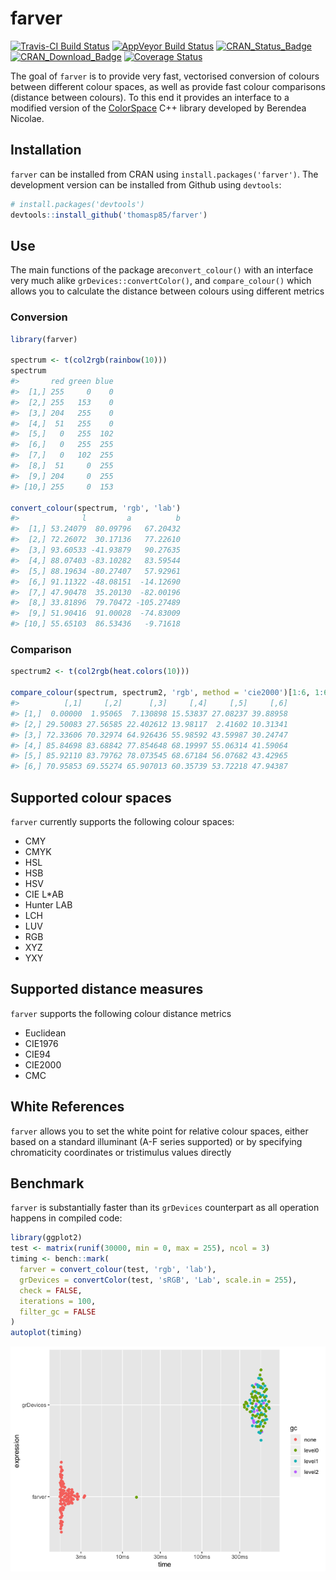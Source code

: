 
<!-- README.md is generated from README.Rmd. Please edit that file -->

# farver

[![Travis-CI Build
Status](https://travis-ci.org/thomasp85/farver.svg?branch=master)](https://travis-ci.org/thomasp85/farver)
[![AppVeyor Build
Status](https://ci.appveyor.com/api/projects/status/github/thomasp85/farver?branch=master&svg=true)](https://ci.appveyor.com/project/thomasp85/farver)
[![CRAN\_Status\_Badge](http://www.r-pkg.org/badges/version-ago/farver)](http://cran.r-project.org/package=farver)
[![CRAN\_Download\_Badge](http://cranlogs.r-pkg.org/badges/farver)](http://cran.r-project.org/package=farver)
[![Coverage
Status](https://img.shields.io/codecov/c/github/thomasp85/farver/master.svg)](https://codecov.io/github/thomasp85/farver?branch=master)

The goal of `farver` is to provide very fast, vectorised conversion of
colours between different colour spaces, as well as provide fast colour
comparisons (distance between colours). To this end it provides an
interface to a modified version of the
[ColorSpace](https://github.com/berendeanicolae/ColorSpace) C++ library
developed by Berendea Nicolae.

## Installation

`farver` can be installed from CRAN using `install.packages('farver')`.
The development version can be installed from Github using `devtools`:

``` r
# install.packages('devtools')
devtools::install_github('thomasp85/farver')
```

## Use

The main functions of the package are`convert_colour()` with an
interface very much alike `grDevices::convertColor()`, and
`compare_colour()` which allows you to calculate the distance between
colours using different metrics

### Conversion

``` r
library(farver)

spectrum <- t(col2rgb(rainbow(10)))
spectrum
#>       red green blue
#>  [1,] 255     0    0
#>  [2,] 255   153    0
#>  [3,] 204   255    0
#>  [4,]  51   255    0
#>  [5,]   0   255  102
#>  [6,]   0   255  255
#>  [7,]   0   102  255
#>  [8,]  51     0  255
#>  [9,] 204     0  255
#> [10,] 255     0  153

convert_colour(spectrum, 'rgb', 'lab')
#>              l         a          b
#>  [1,] 53.24079  80.09796   67.20432
#>  [2,] 72.26072  30.17136   77.22610
#>  [3,] 93.60533 -41.93879   90.27635
#>  [4,] 88.07403 -83.10282   83.59544
#>  [5,] 88.19634 -80.27407   57.92961
#>  [6,] 91.11322 -48.08151  -14.12690
#>  [7,] 47.90478  35.20130  -82.00196
#>  [8,] 33.81896  79.70472 -105.27489
#>  [9,] 51.90416  91.00028  -74.83009
#> [10,] 55.65103  86.53436   -9.71618
```

### Comparison

``` r
spectrum2 <- t(col2rgb(heat.colors(10)))

compare_colour(spectrum, spectrum2, 'rgb', method = 'cie2000')[1:6, 1:6]
#>          [,1]     [,2]      [,3]     [,4]     [,5]     [,6]
#> [1,]  0.00000  1.95065  7.130898 15.53837 27.08237 39.88958
#> [2,] 29.50083 27.56585 22.402612 13.98117  2.41602 10.31341
#> [3,] 72.33606 70.32974 64.926436 55.98592 43.59987 30.24747
#> [4,] 85.84698 83.68842 77.854648 68.19997 55.06314 41.59064
#> [5,] 85.92110 83.79762 78.073545 68.67184 56.07682 43.42965
#> [6,] 70.95853 69.55274 65.907013 60.35739 53.72218 47.94387
```

## Supported colour spaces

`farver` currently supports the following colour spaces:

  - CMY
  - CMYK
  - HSL
  - HSB
  - HSV
  - CIE L\*AB
  - Hunter LAB
  - LCH
  - LUV
  - RGB
  - XYZ
  - YXY

## Supported distance measures

`farver` supports the following colour distance metrics

  - Euclidean
  - CIE1976
  - CIE94
  - CIE2000
  - CMC

## White References

`farver` allows you to set the white point for relative colour spaces,
either based on a standard illuminant (A-F series supported) or by
specifying chromaticity coordinates or tristimulus values directly

## Benchmark

`farver` is substantially faster than its `grDevices` counterpart as all
operation happens in compiled code:

``` r
library(ggplot2)
test <- matrix(runif(30000, min = 0, max = 255), ncol = 3)
timing <- bench::mark(
  farver = convert_colour(test, 'rgb', 'lab'),
  grDevices = convertColor(test, 'sRGB', 'Lab', scale.in = 255), 
  check = FALSE,
  iterations = 100,
  filter_gc = FALSE
)
autoplot(timing)
```

![](man/figures/README-unnamed-chunk-5-1.png)<!-- -->
